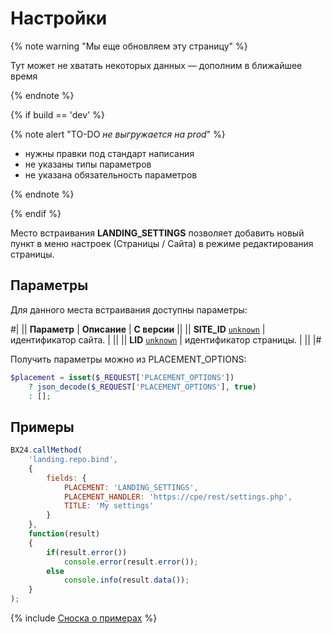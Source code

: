 # Настройки

{% note warning "Мы еще обновляем эту страницу" %}

Тут может не хватать некоторых данных — дополним в ближайшее время

{% endnote %}

{% if build == 'dev' %}

{% note alert "TO-DO _не выгружается на prod_" %}

- нужны правки под стандарт написания
- не указаны типы параметров
- не указана обязательность параметров

{% endnote %}

{% endif %}

Место встраивания **LANDING_SETTINGS** позволяет добавить новый пункт в меню настроек (Страницы / Сайта) в режиме редактирования страницы.

## Параметры

Для данного места встраивания доступны параметры:

#|
|| **Параметр** | **Описание** | **С версии** ||
|| **SITE_ID**
[`unknown`](../../data-types.md) | идентификатор сайта. | ||
|| **LID**
[`unknown`](../../data-types.md) | идентификатор страницы. | ||
|#

Получить параметры можно из PLACEMENT_OPTIONS:

```php
$placement = isset($_REQUEST['PLACEMENT_OPTIONS'])
    ? json_decode($_REQUEST['PLACEMENT_OPTIONS'], true)
    : [];
```

## Примеры

```js
BX24.callMethod(
    'landing.repo.bind',
    {
        fields: {
            PLACEMENT: 'LANDING_SETTINGS',
            PLACEMENT_HANDLER: 'https://cpe/rest/settings.php',
            TITLE: 'My settings'
        }
    },
    function(result)
    {
        if(result.error())
            console.error(result.error());
        else
            console.info(result.data());
    }
);
```

{% include [Сноска о примерах](../../../_includes/examples.md) %}